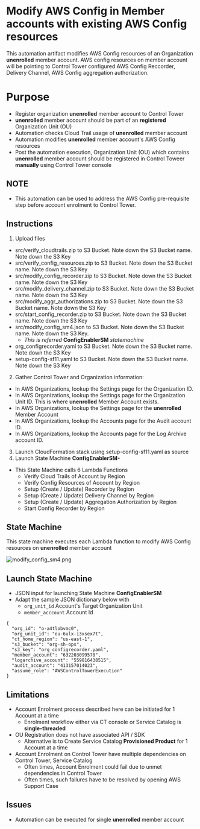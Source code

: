 # Modify AWS Config in Member accounts with existing AWS Config resources
This automation artifact modifies AWS Config resources of an Organization **unenrolled** member account. AWS config resources on member account will be pointing to Control Tower configured AWS Config Reccorder, Delivery Channel, AWS Config aggregation authorization.

# Purpose
- Register organization **unenrolled** member account to Control Tower
- **unenrolled** member account should be part of an **registered** Organization Unit (OU)
- Automation checks Cloud Trail usage of **unenrolled** member account
- Automation modifies **unenrolled** member account's AWS Config resources
- Post the automation execution, Organization Unit (OU) which contains **unenrolled** member account should be registered in Control Toweer **manually** using Control Tower console

## NOTE
- This automation can be used to address the AWS Config pre-requisite step before account enrolment to Control Tower.

## Instructions

1. Upload files
  - src/verify_cloudtrails.zip to S3 Bucket. Note down the S3 Bucket name. Note down the S3 Key
  - src/verify_config_resources.zip to S3 Bucket. Note down the S3 Bucket name. Note down the S3 Key
  - src/modify_config_recorder.zip to S3 Bucket. Note down the S3 Bucket name. Note down the S3 Key
  - src/modify_delivery_channel.zip to S3 Bucket. Note down the S3 Bucket name. Note down the S3 Key
  - src/modify_aggr_authorizations.zip to S3 Bucket. Note down the S3 Bucket name. Note down the S3 Key
  - src/start_config_recorder.zip to S3 Bucket. Note down the S3 Bucket name. Note down the S3 Key
  - src/modify_config_sm4.json to S3 Bucket. Note down the S3 Bucket name. Note down the S3 Key.
    - *This is referred* **ConfigEnablerSM** *statemachine*
  - org_configrecorder.yaml to S3 Bucket. Note down the S3 Bucket name. Note down the S3 Key
  - setup-config-sf11.yaml to S3 Bucket. Note down the S3 Bucket name. Note down the S3 Key
2. Gather Control Tower and Organization information:
  - In AWS Organizations, lookup the Settings page for the Organization ID.
  - In AWS Organizations, lookup the Settings page for the Organization Unit ID. This is where **unenrolled** Member Account exists.
  - In AWS Organizations, lookup the Settings page for the **unenrolled** Member Account
  - In AWS Organizations, lookup the Accounts page for the Audit account ID.
  - In AWS Organizations, lookup the Accounts page for the Log Archive account ID.
3. Launch CloudFormation stack using setup-config-sf11.yaml as source
4. Launch State Machine **ConfigEnablerSM-**
  - This State Machine calls 6 Lambda Functions
    - Verify Cloud Trails of Account by Region
    - Verify Config Resources of Account by Region
    - Setup (Create / Update) Recorder by Region
    - Setup (Create / Update) Delivery Channel by Region
    - Setup (Create / Update) Aggregation Authorization by Region
    - Start Config Recorder by Region

## State Machine
This state machine executes each Lambda function to modify AWS Config resources on **unenrolled** member account

![modify_config_sm4.png](./modify_config_sm4.png?raw=true)

## Launch State Machine
- JSON input for launching State Machine **ConfigEnablerSM**
- Adapt the sample JSON dictionary below with
  - `org_unit_id` Account's Target Organization Unit
  - `member_acccount` Account Id

```
{
  "org_id": "o-a4tlobvmc0",
  "org_unit_id": "ou-6ulx-i3xsex7t",
  "ct_home_region": "us-east-1",
  "s3_bucket": "org-sh-ops",
  "s3_key": "org_configrecorder.yaml",
  "member_account": "632203099578",
  "logarchive_account": "559816438515",
  "audit_account": "413157014023",
  "assume_role": "AWSControlTowerExecution"
}
```

## Limitations
- Account Enrolment process described here can be initiated for 1 Account at a time
  - Enrolment workflow either via CT console or Service Catalog is **single-threaded**
- OU Registration does not have associated API / SDK
  - Alternative is to Create Service Catalog **Provisioned Product** for 1 Account at a time
- Account Enrolment on Control Tower have multiple dependencies on Control Tower, Service Catalog
  - Often times, Account Enrolment could fail due to unmet dependencies in Control Tower
  - Often times, such failures have to be resolved by opening AWS Support Case

## Issues
- Automation can be executed for single **unenrolled** member account
